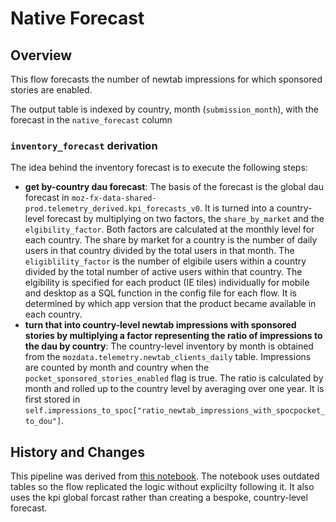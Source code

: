 # Native Forecast

## Overview
This flow forecasts the number of newtab impressions for which sponsored stories are enabled.

The output table is indexed by country, month (`submission_month`), with the forecast in the `native_forecast` column

### `inventory_forecast` derivation
The idea behind the inventory forecast is to execute the following steps:
- **get by-country dau forecast**: The basis of the forecast is the global dau forecast in `moz-fx-data-shared-prod.telemetry_derived.kpi_forecasts_v0`.  It is turned into a country-level forecast by multiplying on two factors, the `share_by_market` and the `elgibility_factor`.  Both factors are calculated at the monthly level for each country.  The share by market for a country is the number of daily users in that country divided by the total users in that month.  The `eligiblility_factor` is the number of elgibile users within a country divided by the total number of active users within that country.  The elgibility is specified for each product (IE tiles) individually for mobile and desktop as a SQL function in the config file for each flow.  It is determined by which app version that the product became available in each country.
- **turn that into country-level newtab impressions with sponsored stories by multiplying a factor representing the ratio of impressions to the dau by country**: The country-level inventory by month is obtained from the `mozdata.telemetry.newtab_clients_daily` table.  Impressions are counted by month and country when the `pocket_sponsored_stories_enabled` flag is true.  The ratio is calculated by month and rolled up to the country level by averaging over one year.  It is first stored in `self.impressions_to_spoc["ratio_newtab_impressions_with_spocpocket_to_dou"]`.

## History and Changes
This pipeline was derived from [this notebook](https://colab.research.google.com/drive/1zP1e02wp-ufv0lAR0PdUddILwF-9k-YI#scrollTo=SW7oxckRn0ov).  The notebook uses outdated tables so the flow replicated the logic without explicilty following it.  It also uses the kpi global forcast rather than creating a bespoke, country-level forecast.